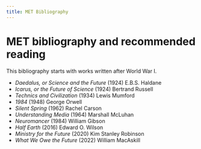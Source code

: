 ```yaml
---
title: MET Bibliography
---
```


# MET bibliography and recommended reading

This bibliography starts with works written after World War I. 

- *Daedalus, or Science and the Future* (1924) E.B.S. Haldane
- *Icarus, or the Future of Science* (1924) Bertrand Russell
- *Technics and Civilization* (1934) Lewis Mumford
- *1984* (1948) George Orwell
- *Silent Spring* (1962) Rachel Carson
- *Understanding Media* (1964) Marshall McLuhan
- *Neuromancer* (1984) William Gibson
- *Half Earth* (2016) Edward O. Wilson
- *Ministry for the Future* (2020) Kim Stanley Robinson
- *What We Owe the Future* (2022) William MacAskill